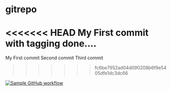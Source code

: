 # gitrepo
<<<<<<< HEAD
My First commit with tagging done....
=======
My First commit
Second commit
Third commit
>>>>>>> fc6be7952ad04d090208b6f9e5405dfe1dc3dc66

[![Sample GitHub workflow](https://github.com/satheeshkumarkaivalyam/gitrepo/actions/workflows/greetings.yml/badge.svg)](https://github.com/satheeshkumarkaivalyam/gitrepo/actions/workflows/greetings.yml)
